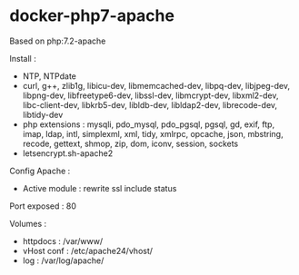 # docker-php7-apache

Based on php:7.2-apache

Install :
- NTP, NTPdate
- curl, g++, zlib1g, libicu-dev, libmemcached-dev, libpq-dev, libjpeg-dev, libpng-dev, libfreetype6-dev, libssl-dev, libmcrypt-dev, libxml2-dev, libc-client-dev, libkrb5-dev, libldb-dev, libldap2-dev, librecode-dev, libtidy-dev
- php extensions : mysqli, pdo_mysql, pdo_pgsql, pgsql, gd, exif, ftp, imap, ldap, intl, simplexml, xml, tidy, xmlrpc, opcache, json, mbstring, recode, gettext, shmop, zip, dom, iconv, session, sockets
- letsencrypt.sh-apache2

Config Apache :
- Active module : rewrite ssl include status

Port exposed : 80

Volumes :
- httpdocs : /var/www/
- vHost conf : /etc/apache24/vhost/
- log : /var/log/apache/
